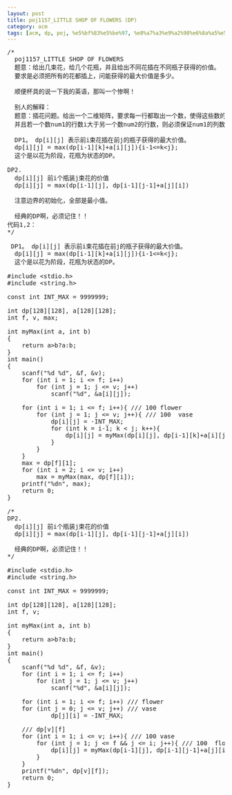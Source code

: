 ```yaml
---
layout: post
title: poj1157_LITTLE SHOP OF FLOWERS (DP)
category: acm
tags: [acm, dp, poj, %e5%bf%83%e5%be%97, %e8%a7%a3%e9%a2%98%e6%8a%a5%e5%91%8a]
---
```


<pre>/*
  poj1157_LITTLE SHOP OF FLOWERS
  题意：给出几束花，给几个花瓶，并且给出不同花插在不同瓶子获得的价值。
  要求是必须把所有的花都插上，问能获得的最大价值是多少。

  顺便杯具的说一下我的英语，那叫一个惨啊！

  别人的解释：
  题意：插花问题。给出一个二维矩阵，要求每一行都取出一个数，使得这些数的和最大，
  并且若一个数num1的行数i大于另一个数num2的行数，则必须保证num1的列数j也大于num2的列数。

  DP1。 dp[i][j] 表示前i束花插在前j的瓶子获得的最大价值。
  dp[i][j] = max(dp[i-1][k]+a[i][j]){i-1&lt;=k&lt;j};
  这个是以花为阶段，花瓶为状态的DP。

DP2.
  dp[i][j] 前i个瓶装j束花的价值
  dp[i][j] = max(dp[i-1][j], dp[i-1][j-1]+a[j][i])

  注意边界的初始化，全部是最小值。

  经典的DP啊，必须记住！！
代码1,2：
*/</pre>
<!--more-->
<pre> DP1。 dp[i][j] 表示前i束花插在前j的瓶子获得的最大价值。
  dp[i][j] = max(dp[i-1][k]+a[i][j]){i-1&lt;=k&lt;j};
  这个是以花为阶段，花瓶为状态的DP。

#include &lt;stdio.h&gt;
#include &lt;string.h&gt;

const int INT_MAX = 9999999;

int dp[128][128], a[128][128];
int f, v, max;

int myMax(int a, int b)
{
    return a&gt;b?a:b;
}
int main()
{
    scanf("%d %d", &amp;f, &amp;v);
    for (int i = 1; i &lt;= f; i++)
        for (int j = 1; j &lt;= v; j++)
            scanf("%d", &amp;a[i][j]);

    for (int i = 1; i &lt;= f; i++){ /// 100 flower
        for (int j = 1; j &lt;= v; j++){ /// 100  vase
            dp[i][j] = -INT_MAX;
            for (int k = i-1; k &lt; j; k++){
                dp[i][j] = myMax(dp[i][j], dp[i-1][k]+a[i][j]);
            }
        }
    }
    max = dp[f][1];
    for (int i = 2; i &lt;= v; i++)
        max = myMax(max, dp[f][i]);
    printf("%dn", max);
    return 0;
}

/*
DP2.
  dp[i][j] 前i个瓶装j束花的价值
  dp[i][j] = max(dp[i-1][j], dp[i-1][j-1]+a[j][i])

  经典的DP啊，必须记住！！
*/

#include &lt;stdio.h&gt;
#include &lt;string.h&gt;

const int INT_MAX = 9999999;

int dp[128][128], a[128][128];
int f, v;

int myMax(int a, int b)
{
    return a&gt;b?a:b;
}
int main()
{
    scanf("%d %d", &amp;f, &amp;v);
    for (int i = 1; i &lt;= f; i++)
        for (int j = 1; j &lt;= v; j++)
            scanf("%d", &amp;a[i][j]);

    for (int i = 1; i &lt;= f; i++) /// flower
    for (int j = 0; j &lt;= v; j++) /// vase
            dp[j][i] = -INT_MAX;

    /// dp[v][f]
    for (int i = 1; i &lt;= v; i++){ /// 100 vase
        for (int j = 1; j &lt;= f &amp;&amp; j &lt;= i; j++){ /// 100  flower
            dp[i][j] = myMax(dp[i-1][j], dp[i-1][j-1]+a[j][i]);
        }
    }
    printf("%dn", dp[v][f]);
    return 0;
}</pre>
